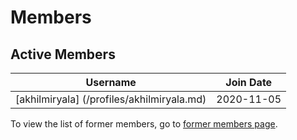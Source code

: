 # Members

## Active Members

|**Username**|**Join Date**|
|------------|-------------|
|[akhilmiryala] (/profiles/akhilmiryala.md)|2020-11-05|
To view the list of former members, go to [former members page](former-team.md).
